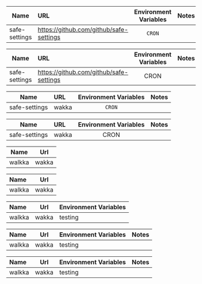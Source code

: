 | Name | URL  | Environment Variables  | Notes  | 
| --- | :-- | :--: | :- |
| safe-settings  | https://github.com/github/safe-settings  | `CRON`  |  | 


| Name | URL  | Environment Variables  | Notes  | 
| --- | :-- | :--: | :- |
| safe-settings  | https://github.com/github/safe-settings  | CRON  |  |


| Name | URL  | Environment Variables  | Notes  | 
| --- | :-- | :--: | :- |
| safe-settings  | wakka  | `CRON`  |  |



| Name | URL  | Environment Variables  | Notes  | 
| --- | :-- | :--: | :- |
| safe-settings  | wakka  | CRON  |  | 


| Name   | Url   |
| ------ | ----- |
| walkka | wakka |


| Name   | Url   |
| :--  | :--: |
| walkka | wakka |

| Name   | Url   | Environment Variables |
| :--  | :--: | --- |
| walkka | wakka | testing |


| Name   | Url   | Environment Variables |  Notes  |
| :--  | :--: | --- | :- |
| walkka | wakka | testing |  | 


| Name   | Url   | Environment Variables |  Notes  |
| :--  | :--: | --- | :-- |
| walkka | wakka | testing |  | 